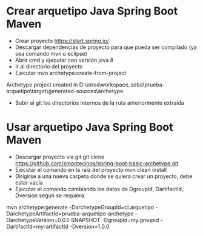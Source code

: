 # Crear arquetipo Java Spring Boot Maven

* Crear proyecto https://start.spring.io/
* Descargar dependencias de proyecto para que pueda ser compilado (ya sea comando mvn o eclipse)
* Abrir cmd y ejecutar con versión java 8
* Ir al directorio del proyecto
* Ejecutar mvn archetype:create-from-project

Archetype project created in D:\otros\workspace_seba\prueba-arquetipo\target\generated-sources\archetype

* Subir al git los directorios internos de la ruta anteriormente extraida

# Usar arquetipo Java Spring Boot Maven

* Descargar proyecto via git
git clone https://github.com/smontecinos/spring-boot-basic-archetype.git
* Ejecutar el comando en la raíz del proyecto
mvn clean install
* Dirigirse a una nueva carpeta donde se quiera crear un proyecto, debe estar vacía
* Ejecutar el comando cambiando los datos de DgroupId, DartifactId, Dversion según se requiera

mvn archetype:generate -DarchetypeGroupId=cl.arquetipo -DarchetypeArtifactId=prueba-arquetipo-archetype -DarchetypeVersion=0.0.1-SNAPSHOT -DgroupId=my.groupid -DartifactId=my-artifactId -Dversion=1.0.0
